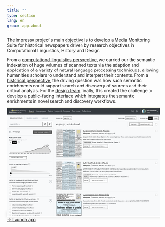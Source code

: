 ```yaml
---
title: ""
type: section
lang: en
group: app.about
---
```


The impresso project's main [objective](https://impresso-project.ch/project/objectives/) is to develop a Media Monitoring Suite for historical newspapers driven by research objectives in Computational Linguistics, History and Design.

<!-- more -->

<div class="row">

  <div class="col-lg-6">
    <p>From a <a href="https://impresso-project.ch/project/linguistics/">computational linguistics perspective</a>, we carried our the semantic indexation of huge volumes of scanned texts via the adaption and application of a variety of natural language processing techniques, allowing humanities scholars to understand and interpret their contents. From a <a href="https://impresso-project.ch/project/history/">historical perspective</a>, the driving question was how such semantic enrichments could support search and discovery of sources and their critical analysis. For the <a href="https://impresso-project.ch/project/design/">design team</a> finally, this created the challenge to develop a public-facing interface which integrates the semantic enrichments in novel search and discovery workflows.</p>
  </div>

  <div class="col-lg-6 mt-4">
    <a class="d-block" style="box-shadow: 0 0 12px #0002" href='/app/' target='_blank' title='Launch app in new tab'>
      <img src="/assets/images/application/impresso-app-interface.png" />
      <div class="mt-1 mb-2">&rarr; Launch app</div>
    </a>
  </div>

</div>
